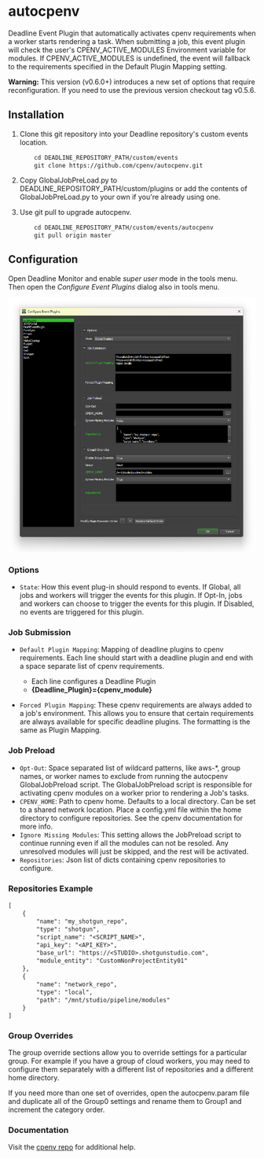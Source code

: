 # autocpenv

Deadline Event Plugin that automatically activates cpenv requirements when a worker starts rendering a task. When submitting a job, this event plugin will check the user's CPENV_ACTIVE_MODULES Environment variable for modules. If CPENV_ACTIVE_MODULES is undefined, the event will fallback to the requirements specified in the Default Plugin Mapping setting.

**Warning:** This version (v0.6.0+) introduces a new set of options that require reconfiguration. If you need to use the previous version checkout tag v0.5.6.

## Installation
1. Clone this git repository into your Deadline repository's custom events location.

   ```
       cd DEADLINE_REPOSITORY_PATH/custom/events
       git clone https://github.com/cpenv/autocpenv.git
   ```

2. Copy GlobalJobPreLoad.py to DEADLINE_REPOSITORY_PATH/custom/plugins or add the contents of GlobalJobPreLoad.py to your own if you're already using one.

3. Use git pull to upgrade autocpenv.

   ```
       cd DEADLINE_REPOSITORY_PATH/custom/events/autocpenv
       git pull origin master
   ```

## Configuration

Open Deadline Monitor and enable *super user* mode in the tools menu. Then open the *Configure Event Plugins* dialog also in tools menu.

![autocpenv Config Dialog](config_dialog.png)

### Options

* `State`: How this event plug-in should respond to events. If Global, all jobs and workers will trigger the events for this plugin. If Opt-In, jobs and workers can choose to trigger the events for this plugin. If Disabled, no events are triggered for this plugin.

### Job Submission

* `Default Plugin Mapping`: Mapping of deadline plugins to cpenv requirements. Each line should start with a deadline plugin and end with a space separate list of cpenv requirements.

  * Each line configures a Deadline Plugin
  * **{Deadline_Plugin}={cpenv_module}**

* `Forced Plugin Mapping`: These cpenv requirements are always added to a job's environment. This allows you to ensure that certain requirements are always available for specific deadline plugins. The formatting is the same as Plugin Mapping.

### Job Preload

* `Opt-Out`: Space separated list of wildcard patterns, like aws-*, group names, or worker names to exclude from running the autocpenv GlobalJobPreload script. The GlobalJobPreload script is responsible for activating cpenv modules on a worker prior to rendering a Job's tasks.
* `CPENV_HOME`: Path to cpenv home. Defaults to a local directory. Can be set to a shared network location. Place a config.yml file within the home directory to configure repositories. See the cpenv documentation for more info.
* `Ignore Missing Modules`: This setting allows the JobPreload script to continue running even if all the modules can not be resoled. Any unresolved modules will just be skipped, and the rest will be activated.
* `Repositories`: Json list of dicts containing cpenv repositories to configure.

### Repositories Example

```
[
    {
        "name": "my_shotgun_repo",
        "type": "shotgun",
        "script_name": "<SCRIPT_NAME>",
        "api_key": "<API_KEY>",
        "base_url": "https://<STUDIO>.shotgunstudio.com",
        "module_entity": "CustomNonProjectEntity01"
    },
    {
        "name": "network_repo",
        "type": "local",
        "path": "/mnt/studio/pipeline/modules"
    }
]
```

### Group Overrides

The group override sections allow you to override settings for a particular group. For example if you have a group of cloud workers, you may need to configure them separately with a different list of repositories and a different home directory.

If you need more than one set of overrides, open the autocpenv.param file and duplicate all of the Group0 settings and rename them to Group1 and increment the category order.

### Documentation

Visit the [cpenv repo](https://github.com/cpenv/cpenv) for additional help.
